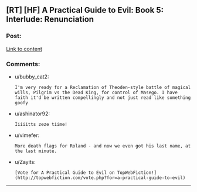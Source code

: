 ## [RT] [HF] A Practical Guide to Evil: Book 5: Interlude: Renunciation

### Post:

[Link to content](https://practicalguidetoevil.wordpress.com/2019/05/31/interlude-renunciation/)

### Comments:

- u/bubby_cat2:
  ```
  I'm very ready for a Reclamation of Theoden-style battle of magical wills, Pilgrim vs the Dead King, for control of Masego. I have faith it'd be written compellingly and not just read like something goofy
  ```

- u/ashinator92:
  ```
  Iiiiitts zeze tiime!
  ```

- u/vimefer:
  ```
  More death flags for Roland - and now we even got his last name, at the last minute.
  ```

- u/Zayits:
  ```
  [Vote for A Practical Guide to Evil on TopWebFiction!](http://topwebfiction.com/vote.php?for=a-practical-guide-to-evil)
  ```

---

